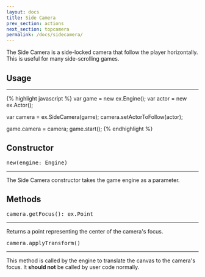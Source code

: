 ```yaml
---
layout: docs
title: Side Camera
prev_section: actions
next_section: topcamera
permalink: /docs/sidecamera/
---
```


The Side Camera is a side-locked camera that follow the player horizontally. This
is useful for many side-scrolling games.

## Usage
--------
{% highlight javascript %}
var game = new ex.Engine();
var actor = new ex.Actor();

var camera = ex.SideCamera(game);
camera.setActorToFollow(actor);

game.camera = camera;
game.start();
{% endhighlight %}


## Constructor 
<pre>new(engine: Engine)</pre>
--------------

The Side Camera constructor takes the game engine as a parameter.

## Methods
<pre>camera.getFocus(): ex.Point</pre>
--------------

Returns a point representing the center of the camera's focus.

<pre>camera.applyTransform()</pre>
--------------

This method is called by the engine to translate the canvas to the
camera's focus. It **should not** be called by user code normally.
